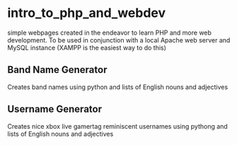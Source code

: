# intro_to_php_and_webdev
simple webpages created in the endeavor to learn PHP and more web development. To be used in conjunction with a local Apache web server and MySQL instance (XAMPP is the easiest way to do this)

## Band Name Generator

Creates band names using python and lists of English nouns and adjectives

## Username Generator

Creates nice xbox live gamertag reminiscent usernames using pythong and lists of English nouns and adjectives
